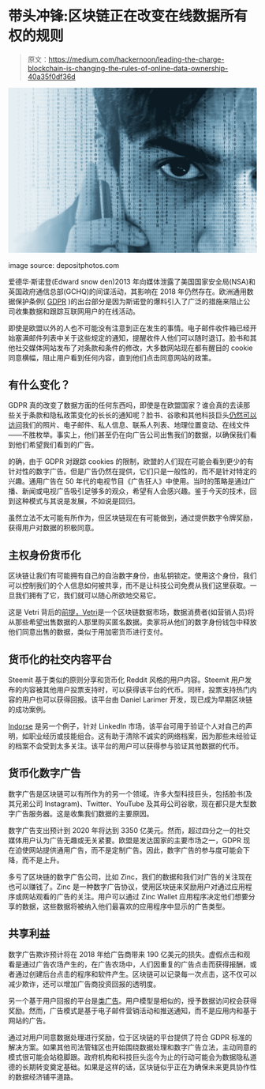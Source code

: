# 带头冲锋:区块链正在改变在线数据所有权的规则

> 原文：<https://medium.com/hackernoon/leading-the-charge-blockchain-is-changing-the-rules-of-online-data-ownership-40a35f0df36d>

![](img/91230e7342bc6687d2c2cbb175a4ec88.png)

image source: depositphotos.com

爱德华·斯诺登(Edward snow den)2013 年向媒体泄露了美国国家安全局(NSA)和英国政府通信总部(GCHQ)的间谍活动，其影响在 2018 年仍然存在。欧洲通用数据保护条例( [GDPR](http://www.eugdpr.org/) )的出台部分是因为斯诺登的爆料引入了广泛的措施来阻止公司收集数据和跟踪互联网用户的在线活动。

即使是欧盟以外的人也不可能没有注意到正在发生的事情。电子邮件收件箱已经开始塞满邮件列表中关于这些规定的通知，提醒收件人他们可以随时退订。脸书和其他社交媒体网站发布了对条款和条件的修改，大多数网站现在都有醒目的 cookie 同意横幅，阻止用户看到任何内容，直到他们点击同意网站的政策。

## 有什么变化？

GDPR 真的改变了数据方面的任何东西吗，即使是在欧盟国家？谁会真的去读那些关于条款和隐私政策变化的长长的通知呢？脸书、谷歌和其他科技巨头[仍然可以访问](https://www.theguardian.com/commentisfree/2018/mar/28/all-the-data-facebook-google-has-on-you-privacy)我们的照片、电子邮件、私人信息、联系人列表、地理位置变动、在线文件——不胜枚举。事实上，他们甚至仍在向广告公司出售我们的数据，以确保我们看到他们希望我们看到的广告。

的确，由于 GDPR 对跟踪 cookies 的限制，欧盟的人们现在可能会看到更少的有针对性的数字广告。但是广告仍然在提供，它们只是一般性的，而不是针对特定的兴趣。通用广告在 50 年代的电视节目《广告狂人》中使用。当时的策略是通过广播、新闻或电视广告吸引足够多的观众，希望有人会感兴趣。鉴于今天的技术，回到这种模式与其说是发展，不如说是回归。

虽然立法不太可能有所作为，但区块链现在有可能做到，通过提供数字令牌奖励，获得用户对数据的积极同意。

## 主权身份货币化

区块链让我们有可能拥有自己的自治数字身份，由私钥锁定。使用这个身份，我们可以控制我们的个人信息如何被共享，而不是让科技公司免费从我们这里获取。一旦我们拥有了它，我们就可以随心所欲地交易它。

这是 Vetri 背后的[前提，Vetri](http://vetri.global/)是一个区块链数据市场，数据消费者(如营销人员)将从那些希望出售数据的人那里购买匿名数据。卖家将从他们的数字身份钱包中释放他们同意出售的数据，类似于用加密货币进行支付。

## 货币化的社交内容平台

Steemit 基于类似的原则分享和货币化 Reddit 风格的用户内容。Steemit 用户发布的内容被其他用户投票支持时，可以获得该平台的代币。同样，投票支持热门内容的用户也可以获得回报。该平台由 Daniel Larimer 开发，现已成为早期区块链的成功案例。

[Indorse](http://indorse.io/) 是另一个例子，针对 LinkedIn 市场，该平台可用于验证个人对自己的声明，如职业经历或技能组合。这有助于清除不诚实的网络档案，因为那些未经验证的档案不会受到太多关注。该平台的用户可以获得参与验证其他数据的代币。

## 货币化数字广告

数字广告是区块链可以有所作为的另一个领域。许多大型科技巨头，包括脸书(及其兄弟公司 Instagram)、Twitter、YouTube 及其母公司谷歌，现在都只是大型数字广告服务器。这是收集我们数据的主要原因。

数字广告支出预计到 2020 年将达到 3350 亿美元。然而，超过四分之一的社交媒体用户认为广告无趣或无关紧要。欧盟是发达国家的主要市场之一，GDPR 现在迫使网站提供通用广告，而不是定制广告。因此，数字广告的参与度可能会下降，而不是上升。

多亏了区块链的数字广告公司，比如 Zinc，我们的数据和我们对广告的关注现在也可以赚钱了。Zinc 是一种数字广告协议，使用区块链来奖励用户对通过应用程序或网站观看的广告的关注。用户可以通过 Zinc Wallet 应用程序决定他们想要分享的数据，这些数据将被纳入他们最喜欢的应用程序中显示的广告类型。

## 共享利益

数字广告欺诈预计将在 2018 年给广告商带来 190 亿美元的损失。虚假点击和观看是通过广告农场产生的，在广告农场中，人们因重复的广告点击而获得报酬，或者通过创建后台点击的程序和软件产生。区块链可以记录每一次点击，这不仅可以减少欺诈，还可以增加广告商投资回报的透明度。

另一个基于用户回报的平台是[类广告](http://kindads.io/)。用户模型是相似的，授予数据访问权会获得奖励。然而，广告模式是基于电子邮件营销活动和推送通知，而不是应用内和基于网站的广告。

通过对用户同意数据处理进行奖励，位于区块链的平台提供了符合 GDPR 标准的解决方案。如果其他司法管辖区也开始围绕数据处理和数字广告立法，主动同意的模式很可能会站稳脚跟。政府机构和科技巨头迄今为止的行动可能会为数据隐私道德的长期转变奠定基础。如果是这样的话，区块链似乎正在为确保未来更具协作性的数据经济铺平道路。